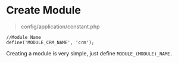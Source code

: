 # Create Module

> config/application/constant.php

```
//Module Name
define('MODULE_CRM_NAME', 'crm');
```

Creating a module is very simple, just define `MODULE_(MODULE)_NAME.`

